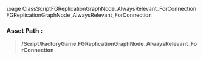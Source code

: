 \page ClassScriptFGReplicationGraphNode_AlwaysRelevant_ForConnection FGReplicationGraphNode_AlwaysRelevant_ForConnection
### Asset Path :
<b><blockquote>/Script/FactoryGame.FGReplicationGraphNode_AlwaysRelevant_ForConnection</blockquote></b>
